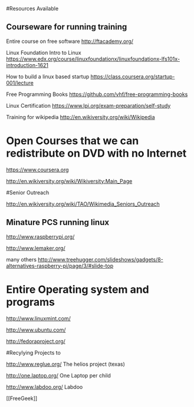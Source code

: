 
#Resources Available

## Courseware for running training 

Entire course on free software http://ftacademy.org/

Linux Foundation Intro to Linux https://www.edx.org/course/linuxfoundationx/linuxfoundationx-lfs101x-introduction-1621

How to build a linux based startup https://class.coursera.org/startup-001/lecture

Free Programming Books https://github.com/vhf/free-programming-books

Linux Certification https://www.lpi.org/exam-preparation/self-study

Training for wikipedia http://en.wikiversity.org/wiki/Wikipedia

# Open Courses that we can redistribute on DVD with no Internet

https://www.coursera.org

http://en.wikiversity.org/wiki/Wikiversity:Main_Page

#Senior Outreach

http://en.wikiversity.org/wiki/TAO/Wikimedia_Seniors_Outreach
        
## Minature PCS running linux

http://www.raspberrypi.org/

http://www.lemaker.org/ 

many others http://www.treehugger.com/slideshows/gadgets/8-alternatives-raspberry-pi/page/3/#slide-top
        
# Entire Operating system and programs 

http://www.linuxmint.com/

http://www.ubuntu.com/

http://fedoraproject.org/

        
#Recylying Projects to 

http://www.reglue.org/ The helios project (texas)

http://one.laptop.org/ One Laptop per child

http://www.labdoo.org/ Labdoo 

[[FreeGeek]]